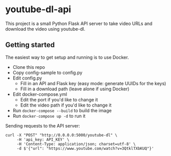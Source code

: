 # youtube-dl-api
This project is a small Python Flask API server to take video URLs and download the video using youtube-dl.

## Getting started
The easiest way to get setup and running is to use Docker.

- Clone this repo
- Copy config-sample to config.py
- Edit config.py
  - Fill in an API and Flask key (easy mode: generate UUIDs for the keys)
  - Fill in a download path (leave alone if using Docker)
- Edit docker-compose.yml
  - Edit the port if you'd like to change it
  - Edit the video path if you'd like to change it
- Run `docker-compose --build` to build the image
- Run `docker-compose up -d` to run it

Sending requests to the API server:

```shell
curl -X "POST" "http://0.0.0.0:5000/youtube-dl" \
     -H 'api_key: API_KEY' \
     -H 'Content-Type: application/json; charset=utf-8' \
     -d $'{"url": "https://www.youtube.com/watch?v=3QtklTXbKUQ"}'
```
